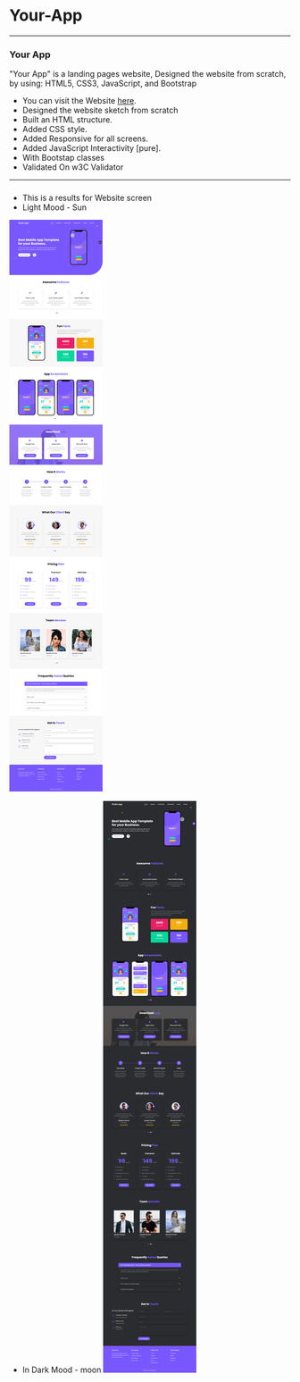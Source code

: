 # Your-App
---
### Your App

"Your App" is a landing pages website, Designed the website from scratch, by using: HTML5, CSS3, JavaScript, and Bootstrap

* You can visit the Website [here](http://ayaabuelsoud.ueuo.com/index.html).
* Designed the website sketch from scratch
* Built an HTML structure.
* Added CSS style.
* Added Responsive for all screens.
* Added JavaScript Interactivity [pure].
* With Bootstap classes
* Validated On w3C Validator

---

### 
* This is a results for Website screen
* Light Mood - Sun

![Light Mood](https://github.com/ayaabuelsoud/Your-App/blob/main/website%20screen/page-light.png)

* In Dark Mood - moon
![In Dark Mood](https://github.com/ayaabuelsoud/Your-App/blob/main/website%20screen/page-dark.png)
